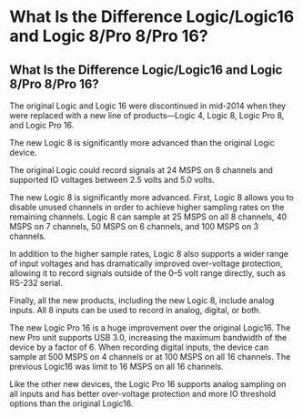 # What Is the Difference Logic/Logic16 and Logic 8/Pro 8/Pro 16?

## What Is the Difference Logic/Logic16 and Logic 8/Pro 8/Pro 16?

The original Logic and Logic 16 were discontinued in mid-2014 when they were replaced with a new line of products—Logic 4, Logic 8, Logic Pro 8, and Logic Pro 16.

The new Logic 8 is significantly more advanced than the original Logic device.

The original Logic could record signals at 24 MSPS on 8 channels and supported IO voltages between 2.5 volts and 5.0 volts.

The new Logic 8 is significantly more advanced. First, Logic 8 allows you to disable unused channels in order to achieve higher sampling rates on the remaining channels. Logic 8 can sample at 25 MSPS on all 8 channels, 40 MSPS on 7 channels, 50 MSPS on 6 channels, and 100 MSPS on 3 channels.

In addition to the higher sample rates, Logic 8 also supports a wider range of input voltages and has dramatically improved over-voltage protection, allowing it to record signals outside of the 0–5 volt range directly, such as RS-232 serial.

Finally, all the new products, including the new Logic 8, include analog inputs. All 8 inputs can be used to record in analog, digital, or both.

The new Logic Pro 16 is a huge improvement over the original Logic16. The new Pro unit supports USB 3.0, increasing the maximum bandwidth of the device by a factor of 6. When recording digital inputs, the device can sample at 500 MSPS on 4 channels or at 100 MSPS on all 16 channels. The previous Logic16 was limit to 16 MSPS on all 16 channels.

Like the other new devices, the Logic Pro 16 supports analog sampling on all inputs and has better over-voltage protection and more IO threshold options than the original Logic16.

